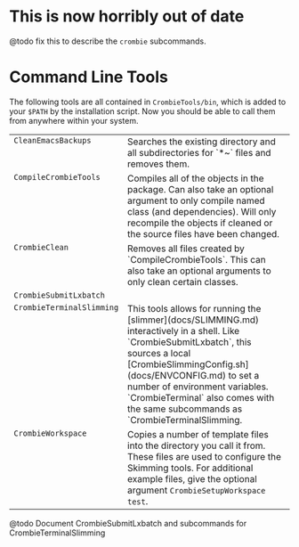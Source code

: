 # This is now horribly out of date
@todo fix this to describe the `crombie` subcommands.

# Command Line Tools

The following tools are all contained in `CrombieTools/bin`, which is added to your `$PATH` by the installation script.
Now you should be able to call them from anywhere within your system.

<table cellpadding=20>
  <tr>
    <td align="left" valign="top">
      <code>CleanEmacsBackups</code>
    </td>
    <td align="left">
       Searches the existing directory and all subdirectories for `*~` files and removes them.
    </td>
  </tr>
  <tr>
    <td align="left" valign="top">
      <code>CompileCrombieTools</code>
    </td>
    <td align="left">
      Compiles all of the objects in the package.
      Can also take an optional argument to only compile named class (and dependencies).
      Will only recompile the objects if cleaned or the source files have been changed.
    </td>
  </tr>
  <tr>
    <td align="left" valign="top">
      <code>CrombieClean</code>
    </td>
    <td align="left">
      Removes all files created by `CompileCrombieTools`.
      This can also take an optional arguments to only clean certain classes.
    </td>
  </tr>
  <tr>
    <td align="left" valign="top">
      <code>CrombieSubmitLxbatch</code>
    </td>
    <td align="left">
    </td>
  </tr>
  <tr>
    <td align="left" valign="top">
      <code>CrombieTerminalSlimming</code>
    </td>
    <td align="left">
      This tools allows for running the [slimmer](docs/SLIMMING.md) interactively in a shell.
      Like `CrombieSubmitLxbatch`, this sources a local [CrombieSlimmingConfig.sh](docs/ENVCONFIG.md) to set a number of environment variables.
      `CrombieTerminal` also comes with the same subcommands as `CrombieTerminalSlimming.
    </td>
  </tr>
  <tr>
    <td align="left" valign="top">
      <code>CrombieWorkspace</code>
    </td>
    <td align="left">
      Copies a number of template files into the directory you call it from.
      These files are used to configure the Skimming tools.
      For additional example files, give the optional argument <code>CrombieSetupWorkspace test</code>.
    </td>
  </tr>
</table>

@todo Document CrombieSubmitLxbatch and subcommands for CrombieTerminalSlimming

